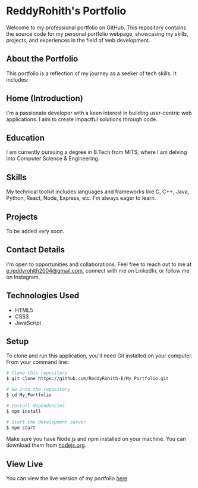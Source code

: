 # ReddyRohith's Portfolio

Welcome to my professional portfolio on GitHub. This repository contains the source code for my personal portfolio webpage, showcasing my skills, projects, and experiences in the field of web development.

## About the Portfolio
This portfolio is a reflection of my journey as a seeker of tech skills. It includes:

## Home (Introduction)
I'm a passionate developer with a keen interest in building user-centric web applications. I aim to create impactful solutions through code.

## Education
I am currently pursuing a degree in B.Tech from MITS, where I am delving into Computer Science & Engineering.

## Skills
My technical toolkit includes languages and frameworks like C, C++, Java, Python, React, Node, Express, etc. I'm always eager to learn.

## Projects
To be added very soon.

## Contact Details
I'm open to opportunities and collaborations. Feel free to reach out to me at e.reddyrohith2004@gmail.com, connect with me on LinkedIn, or follow me on Instagram.

## Technologies Used

- HTML5
- CSS3
- JavaScript


## Setup

To clone and run this application, you'll need Git installed on your computer. From your command line:

```bash
# Clone this repository
$ git clone https://github.com/ReddyRohith-E/My_Portfolio.git

# Go into the repository
$ cd My_Portfolio

# Install dependencies
$ npm install

# Start the development server
$ npm start
```

Make sure you have Node.js and npm installed on your machine. You can download them from [nodejs.org](https://nodejs.org/).

## View Live

You can view the live version of my portfolio [here](https://rohith-pavilion.netlify.app/).
